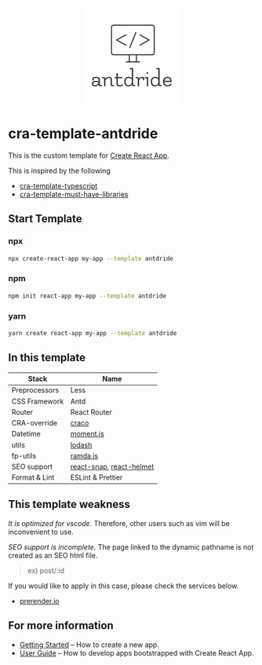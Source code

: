 <div align="center">

  <img src="./assets/logo.png" width="200px">

</div>

# cra-template-antdride

This is the custom template for [Create React App](https://github.com/facebook/create-react-app).

This is inspired by the following

- [cra-template-typescript](https://github.com/facebook/create-react-app/tree/master/packages/cra-template-typescript)
- [cra-template-must-have-libraries](https://github.com/EliEladElrom/cra-template-must-have-libraries)

## Start Template

### npx

```sh
npx create-react-app my-app --template antdride
```

### npm

```sh
npm init react-app my-app --template antdride
```

### yarn

```sh
yarn create react-app my-app --template antdride
```

## In this template

| Stack         | Name                                                                                                           |
| ------------- | -------------------------------------------------------------------------------------------------------------- |
| Preprocessors | Less                                                                                                           |
| CSS Framework | Antd                                                                                                           |
| Router        | React Router                                                                                                   |
| CRA-override  | [craco](https://github.com/gsoft-inc/craco)                                                                    |
| Datetime      | [moment.js](https://momentjs.com/)                                                                             |
| utils         | [lodash](https://lodash.com/)                                                                                  |
| fp-utils      | [ramda.js](https://ramdajs.com/)                                                                               |
| SEO support   | [react-snap](https://github.com/stereobooster/react-snap), [react-helmet](https://github.com/nfl/react-helmet) |
| Format & Lint | ESLint & Prettier                                                                                              |

## This template weakness

_It is optimized for vscode._
Therefore, other users such as vim will be inconvenient to use.

_SEO support is incomplete._
The page linked to the dynamic pathname is not created as an SEO html file.

> ex) post/:id

If you would like to apply in this case, please check the services below.

- [prerender.io](https://prerender.io)

## For more information

- [Getting Started](https://create-react-app.dev/docs/getting-started) – How to create a new app.
- [User Guide](https://create-react-app.dev) – How to develop apps bootstrapped with Create React App.
